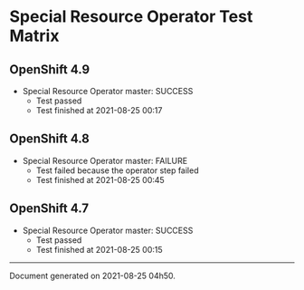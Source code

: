 
Special Resource Operator Test Matrix
=====================================

OpenShift 4.9
-------------


* Special Resource Operator master: SUCCESS
  - Test passed
  - Test finished at 2021-08-25 00:17

OpenShift 4.8
-------------


* Special Resource Operator master: FAILURE
  - Test failed because the operator step failed
  - Test finished at 2021-08-25 00:45

OpenShift 4.7
-------------


* Special Resource Operator master: SUCCESS
  - Test passed
  - Test finished at 2021-08-25 00:15


---
Document generated on 2021-08-25 04h50.
